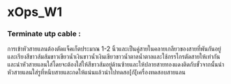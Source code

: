 # xOps_W1
### Terminate utp cable :
การเข้าหัวสายแลนต้องตัดแจ็คเก็ตประมาณ 1-2 นิ้วและเป็นคู่สายในคลายเกลียวของสายที่พันกันอยู่และเรียงสีขาวส้มส้มขาวเขียวน้ำเงินขาวน้ำเงินเขียวขาวน้ำตาลน้ำตาลและใช้กรรไกรตัดสายให้เท่ากันและนำหัวสายแลนใส่โดยจะต้องใส่ให้สีขาวส้มอยู่ด้านซ้ายและให้ปลายสายทองแดงติดกับขั้วจากนั้นนำหัวสายแลนใส่รูที่หนีบสายและกดให้แน่นแล้วนำไปทดสอ[กั[เครื่องทดสอบสายแลน
